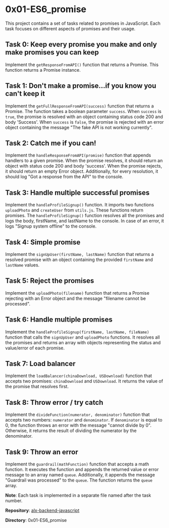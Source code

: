 # 0x01-ES6_promise

This project contains a set of tasks related to promises in JavaScript. Each task focuses on different aspects of promises and their usage.

## Task 0: Keep every promise you make and only make promises you can keep

Implement the `getResponseFromAPI()` function that returns a Promise. This function returns a Promise instance.

## Task 1: Don't make a promise...if you know you can't keep it

Implement the `getFullResponseFromAPI(success)` function that returns a Promise. The function takes a boolean parameter `success`. When `success` is `true`, the promise is resolved with an object containing status code 200 and body 'Success'. When `success` is `false`, the promise is rejected with an error object containing the message "The fake API is not working currently".

## Task 2: Catch me if you can!

Implement the `handleResponseFromAPI(promise)` function that appends handlers to a given promise. When the promise resolves, it should return an object with status code 200 and body 'success'. When the promise rejects, it should return an empty Error object. Additionally, for every resolution, it should log "Got a response from the API" to the console.

## Task 3: Handle multiple successful promises

Implement the `handleProfileSignup()` function. It imports two functions `uploadPhoto` and `createUser` from `utils.js`. These functions return promises. The `handleProfileSignup()` function resolves all the promises and logs the body, firstName, and lastName to the console. In case of an error, it logs "Signup system offline" to the console.

## Task 4: Simple promise

Implement the `signUpUser(firstName, lastName)` function that returns a resolved promise with an object containing the provided `firstName` and `lastName` values.

## Task 5: Reject the promises

Implement the `uploadPhoto(filename)` function that returns a Promise rejecting with an Error object and the message "filename cannot be processed".

## Task 6: Handle multiple promises

Implement the `handleProfileSignup(firstName, lastName, fileName)` function that calls the `signUpUser` and `uploadPhoto` functions. It resolves all the promises and returns an array with objects representing the status and value/error of each promise.

## Task 7: Load balancer

Implement the `loadBalancer(chinaDownload, USDownload)` function that accepts two promises: `chinaDownload` and `USDownload`. It returns the value of the promise that resolves first.

## Task 8: Throw error / try catch

Implement the `divideFunction(numerator, denominator)` function that accepts two numbers: `numerator` and `denominator`. If `denominator` is equal to 0, the function throws an error with the message "cannot divide by 0". Otherwise, it returns the result of dividing the numerator by the denominator.

## Task 9: Throw an error

Implement the `guardrail(mathFunction)` function that accepts a math function. It executes the function and appends the returned value or error message to an array named `queue`. Additionally, it appends the message "Guardrail was processed" to the `queue`. The function returns the `queue` array.

**Note**: Each task is implemented in a separate file named after the task number.

**Repository**: [alx-backend-javascript](https://github.com/username/alx-backend-javascript)

**Directory**: 0x01-ES6_promise
